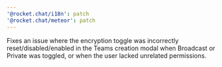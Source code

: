 ```yaml
---
'@rocket.chat/i18n': patch
'@rocket.chat/meteor': patch
---
```


Fixes an issue where the encryption toggle was incorrectly reset/disabled/enabled in the Teams creation modal when Broadcast or Private was toggled, or when the user lacked unrelated permissions.
